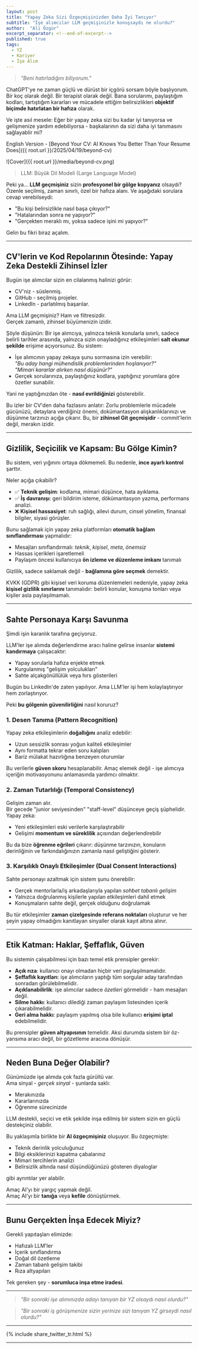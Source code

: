 ```yaml
---
layout: post
title: "Yapay Zeka Sizi Özgeçmişinizden Daha İyi Tanıyor"
subtitle: "İşe alımcılar LLM geçmişinizle konuşsaydı ne olurdu?"
author:  "Ali Özgür"
excerpt_separator: <!--end-of-excerpt-->
published: true
tags:
  - YZ
  - Kariyer
  - İşe Alım
---
```


> _"Beni hatırladığını biliyorum."_

ChatGPT'ye ne zaman güçlü ve dürüst bir içgörü sorsam böyle başlıyorum.  
Bir koç olarak değil. Bir terapist olarak değil. Bana sorularımı, paylaştığım kodları, tartıştığım kararları ve mücadele ettiğim belirsizlikleri **objektif biçimde hatırlatan bir hafıza** olarak.

Ve işte asıl mesele: Eğer bir yapay zeka sizi bu kadar iyi tanıyorsa ve gelişmenize yardım edebiliyorsa - başkalarının da sizi daha iyi tanımasını sağlayablir mi?

English Version - [Beyond Your CV: AI Knows You Better Than Your Resume Does]({{ root.url }}/2025/04/19/beyond-cv)

![Cover]({{ root.url }}/media/beyond-cv.png)

<!--end-of-excerpt-->

> LLM: Büyük Dil Modeli (Large Language Model)

Peki ya... **LLM geçmişiniz** sizin **profesyonel bir gölge kopyanız** olsaydı? Özenle seçilmiş, zaman sınırlı, özel bir hafıza alanı. Ve aşağıdaki sorulara cevap verebilseydi:
- "Bu kişi belirsizlikle nasıl başa çıkıyor?"
- "Hatalarından sonra ne yapıyor?"
- "Gerçekten meraklı mı, yoksa sadece işini mi yapıyor?"

Gelin bu fikri biraz açalım.

---

## CV'lerin ve Kod Repolarının Ötesinde: Yapay Zeka Destekli Zihinsel İzler

Bugün işe alımcılar sizin en cilalanmış halinizi görür:
- CV'niz - süslenmiş.
- GitHub - seçilmiş projeler.
- LinkedIn - parlatılmış başarılar.

Ama LLM geçmişiniz? Ham ve filtresizdir.  
Gerçek zamanlı, zihinsel büyümenizin izidir.

Şöyle düşünün: Bir işe alımcıya, yalnızca teknik konularla sınırlı, sadece belirli tarihler arasında, yalnızca sizin onayladığınız etkileşimleri **salt okunur şekilde** erişime açıyorsunuz. Bu sistem:
- İşe alımcının yapay zekaya şunu sormasına izin verebilir:  
  _"Bu aday hangi mühendislik problemlerinden hoşlanıyor?"_  
  _"Mimari kararlar alırken nasıl düşünür?"_
- Gerçek sorularınıza, paylaştığınız kodlara, yaptığınız yorumlara göre özetler sunabilir.

Yani ne yaptığınızdan öte - **nasıl evrildiğinizi** gösterebilir.

Bu izler bir CV'den daha fazlasını anlatır: Zorlu problemlerle mücadele gücünüzü, detaylara verdiğiniz önemi, dokümantasyon alışkanlıklarınızı ve düşünme tarzınızı açığa çıkarır. Bu, bir **zihinsel Git geçmişidir** - commit'lerin değil, merakın izidir.

---

## Gizlilik, Seçicilik ve Kapsam: Bu Gölge Kimin?

Bu sistem, veri yığınını ortaya dökmemeli. Bu nedenle, **ince ayarlı kontrol** şarttır.

Neler açığa çıkabilir?
- ✅ **Teknik gelişim**: kodlama, mimari düşünce, hata ayıklama.
- ✅ **İş davranışı**: geri bildirim isteme, dökümantasyon yazma, performans analizi.
- ❌ **Kişisel hassasiyet**: ruh sağlığı, ailevi durum, cinsel yönelim, finansal bilgiler, siyasi görüşler.

Bunu sağlamak için yapay zeka platformları **otomatik bağlam sınıflandırması** yapmalıdır:
- Mesajları sınıflandırmalı: *teknik*, *kişisel*, *meta*, *önemsiz*
- Hassas içerikleri işaretlemeli
- Paylaşım öncesi kullanıcıya **ön izleme ve düzenleme imkanı** tanımalı

Gizlilik, sadece saklamak değil - **bağlamına göre seçmek** demektir.

KVKK (GDPR) gibi kişisel veri koruma düzenlemeleri nedeniyle, yapay zeka **kişisel gizlilik sınırlarını** tanımalıdır: belirli konular, konuşma tonları veya kişiler asla paylaşılmamalı.

---

## Sahte Personaya Karşı Savunma

Şimdi işin karanlık tarafına geçiyoruz.

LLM'ler işe alımda değerlendirme aracı haline gelirse insanlar **sistemi kandırmaya** çalışacaktır:
- Yapay sorularla hafıza enjekte etmek
- Kurgulanmış "gelişim yolculukları"
- Sahte alçakgönüllülük veya hırs gösterileri

Bugün bu LinkedIn'de zaten yapılıyor. Ama LLM'ler işi hem kolaylaştırıyor hem zorlaştırıyor.

Peki **bu gölgenin güvenilirliğini** nasıl koruruz?

### 1. Desen Tanıma (Pattern Recognition)
Yapay zeka etkileşimlerin **doğallığını** analiz edebilir:
- Uzun sessizlik sonrası yoğun kaliteli etkileşimler
- Aynı formatta tekrar eden soru kalıpları
- Bariz mülakat hazırlığına benzeyen oturumlar

Bu verilerle **güven skoru** hesaplanabilir. Amaç elemek değil - işe alımcıya içeriğin motivasyonunu anlamasında yardımcı olmaktır.

### 2. Zaman Tutarlılığı (Temporal Consistency)
Gelişim zaman alır.  
Bir gecede "junior seviyesinden" "staff-level" düşünceye geçiş şüphelidir. Yapay zeka:
- Yeni etkileşimleri eski verilerle karşılaştırabilir
- Gelişimi **momentum ve süreklilik** açısından değerlendirebilir

Bu da bize **öğrenme eğrileri** çıkarır: düşünme tarzınızın, konuların derinliğinin ve farkındalığınızın zamanla nasıl geliştiğini gösterir.

### 3. Karşılıklı Onaylı Etkileşimler (Dual Consent Interactions)
Sahte personayı azaltmak için sistem şunu önerebilir:
- Gerçek mentorlarla/iş arkadaşlarıyla yapılan *sohbet tabanlı gelişim*
- Yalnızca doğrulanmış kişilerle yapılan etkileşimleri dahil etmek
- Konuşmaların sahte değil, gerçek olduğunu doğrulamak

Bu tür etkileşimler **zaman çizelgesinde referans noktaları** oluşturur ve her şeyin yapay olmadığını kanıtlayan sinyaller olarak kayıt altına alınır.

---

## Etik Katman: Haklar, Şeffaflık, Güven

Bu sistemin çalışabilmesi için bazı temel etik prensipler gerekir:

- **Açık rıza**: kullanıcı onayı olmadan hiçbir veri paylaşılmamalıdır.
- **Şeffaflık kayıtları**: işe alımcıların yaptığı tüm sorgular aday tarafından sonradan görülebilmelidir.
- **Açıklanabilirlik**: işe alımcılar sadece *özetleri* görmelidir - ham mesajları değil.
- **Silme hakkı**: kullanıcı dilediği zaman paylaşım listesinden içerik çıkarabilmelidir.
- **Geri alma hakkı**: paylaşım yapılmış olsa bile kullanıcı **erişimi iptal** edebilmelidir.

Bu prensipler **güven altyapısının** temelidir. Aksi durumda sistem bir öz-yansıma aracı değil, bir gözetleme aracına dönüşür.

---

## Neden Buna Değer Olabilir?

Günümüzde işe alımda çok fazla gürültü var.  
Ama sinyal - *gerçek sinyal* - şunlarda saklı:
- Merakınızda
- Kararlarınızda
- Öğrenme sürecinizde

LLM destekli, seçici ve etik şekilde inşa edilmiş bir sistem sizin en güçlü destekçiniz olabilir.

Bu yaklaşımla birlikte bir **AI özgeçmişiniz** oluşuyor. Bu özgeçmişte:

- Teknik derinlik yolculuğunuz
- Bilgi eksiklerinizi kapatma çabalarınız
- Mimari tercihlerin analizi
- Belirsizlik altında nasıl düşündüğünüzü gösteren diyaloglar

gibi ayrıntılar yer alabilir.

Amaç AI'yı bir yargıç yapmak değil.  
Amaç AI'yı bir **tanığa** veya **kefile** dönüştürmek.

---

## Bunu Gerçekten İnşa Edecek Miyiz?

Gerekli yapıtaşları elimizde:
- Hafızalı LLM'ler
- İçerik sınıflandırma
- Doğal dil özetleme
- Zaman tabanlı gelişim takibi
- Rıza altyapıları

Tek gereken şey - **sorumluca inşa etme iradesi**.

---

> _"Bir sonraki işe alımınızda adayı tanıyan bir YZ olsaydı nasıl olurdu?"_


> _"Bir sonraki iş görüşmenize sizin yerinize sizi tanıyan YZ girseydi nasıl olurdu?"_


***
{% include share_twitter_tr.html %}

***
